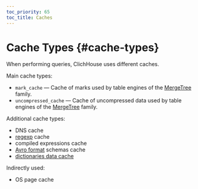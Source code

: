 ```yaml
---
toc_priority: 65
toc_title: Caches
---
```


# Cache Types {#cache-types}

When performing queries, ClichHouse uses different caches.

Main cache types:
- `mark_cache` — Cache of marks used by table engines of the [MergeTree](../engines/table-engines/mergetree-family/mergetree.md) family.
- `uncompressed_cache` — Cache of uncompressed data used by table engines of the [MergeTree](../engines/table-engines/mergetree-family/mergetree.md) family.

Additional cache types:
- DNS cache
- [regexp](../interfaces/formats.md#data-format-regexp) cache
- compiled expressions cache
- [Avro format](../interfaces/formats.md#data-format-avro) schemas cache
- [dictionaries data cache](../sql-reference/dictionaries/index.md)

Indirectly used:
- OS page cache


